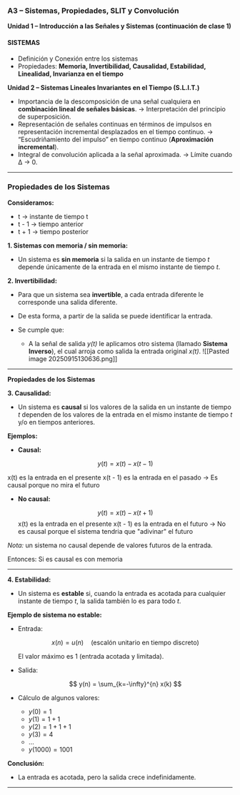 
### A3 – Sistemas, Propiedades, SLIT y Convolución

**Unidad 1 – Introducción a las Señales y Sistemas (continuación de clase 1)**

#### SISTEMAS

* Definición y Conexión entre los sistemas
* Propiedades: **Memoria, Invertibilidad, Causalidad, Estabilidad, Linealidad, Invarianza en el tiempo**

**Unidad 2 – Sistemas Lineales Invariantes en el Tiempo (S.L.I.T.)**

* Importancia de la descomposición de una señal cualquiera en **combinación lineal de señales básicas**.
  → Interpretación del principio de superposición.
* Representación de señales continuas en términos de impulsos en representación incremental desplazados en el tiempo continuo.
  → “Escudriñamiento del impulso” en tiempo continuo (**Aproximación incremental**).
* Integral de convolución aplicada a la señal aproximada.
  → Límite cuando Δ → 0.

---

### **Propiedades de los Sistemas**

**Consideramos:**

* t → instante de tiempo t
* t - 1 → tiempo anterior
* t + 1 → tiempo posterior

**1. Sistemas con memoria / sin memoria:**

* Un sistema es **sin memoria** si la salida en un instante de tiempo *t* depende únicamente de la entrada en el mismo instante de tiempo *t*.

**2. Invertibilidad:**

* Para que un sistema sea **invertible**, a cada entrada diferente le corresponde una salida diferente.
* De esta forma, a partir de la salida se puede identificar la entrada.
* Se cumple que:

  * A la señal de salida *y(t)* le aplicamos otro sistema (llamado **Sistema Inverso**), el cual arroja como salida la entrada original *x(t)*.
![[Pasted image 20250915130636.png]]
---
**Propiedades de los Sistemas**

**3. Causalidad:**

* Un sistema es **causal** si los valores de la salida en un instante de tiempo *t* dependen de los valores de la entrada en el mismo instante de tiempo *t* y/o en tiempos anteriores.

**Ejemplos:**

* **Causal:**

  $$
  y(t) = x(t) - x(t-1)
  $$
  
x(t) es la entrada en el presente
x(t - 1) es la entrada en el pasado
-> Es causal porque no mira el futuro
* **No causal:**

  $$
  y(t) = x(t) - x(t+1)
  $$
x(t) es la entrada en el presente
x(t - 1) es la entrada en el futuro
-> No es causal porque el sistema tendria que "adivinar" el futuro

*Nota:* un sistema no causal depende de valores futuros de la entrada.

Entonces: Si es causal es con memoria

---

**4. Estabilidad:**

* Un sistema es **estable** si, cuando la entrada es acotada para cualquier instante de tiempo *t*, la salida también lo es para todo *t*.

**Ejemplo de sistema no estable:**

* Entrada:

  $$
  x(n) = u(n) \quad \text{(escalón unitario en tiempo discreto)}
  $$

  El valor máximo es 1 (entrada acotada y limitada).

* Salida:

  $$
  y(n) = \sum_{k=-\infty}^{n} x(k)
  $$

* Cálculo de algunos valores:

  * $y(0) = 1$
  * $y(1) = 1 + 1$
  * $y(2) = 1 + 1 + 1$
  * $y(3) = 4$
  * …
  * $y(1000) = 1001$

**Conclusión:**

* La entrada es acotada, pero la salida crece indefinidamente.

---
